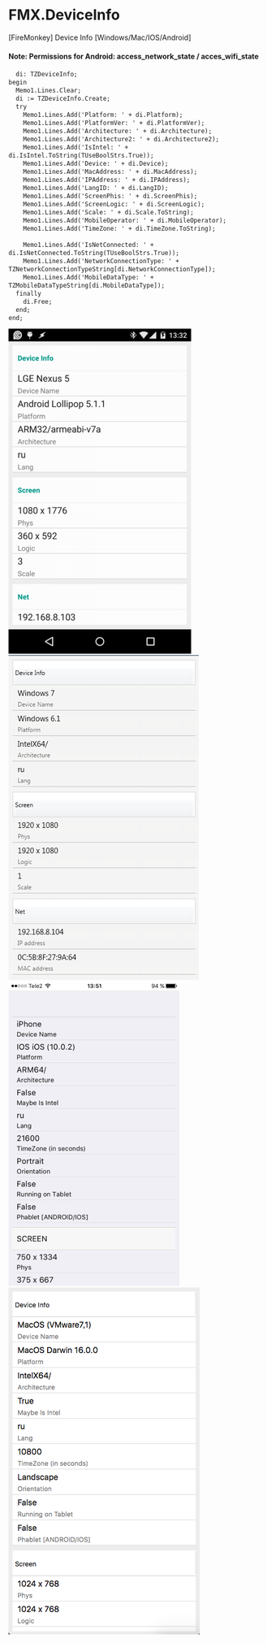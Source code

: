 # FMX.DeviceInfo
[FireMonkey] Device Info [Windows/Mac/IOS/Android]

#### Note: Permissions for Android: access_network_state / acces_wifi_state

```var
  di: TZDeviceInfo;
begin
  Memo1.Lines.Clear;
  di := TZDeviceInfo.Create;
  try
    Memo1.Lines.Add('Platform: ' + di.Platform);
    Memo1.Lines.Add('PlatformVer: ' + di.PlatformVer);
    Memo1.Lines.Add('Architecture: ' + di.Architecture);
    Memo1.Lines.Add('Architecture2: ' + di.Architecture2);
    Memo1.Lines.Add('IsIntel: ' + di.IsIntel.ToString(TUseBoolStrs.True));
    Memo1.Lines.Add('Device: ' + di.Device);
    Memo1.Lines.Add('MacAddress: ' + di.MacAddress);
    Memo1.Lines.Add('IPAddress: ' + di.IPAddress);
    Memo1.Lines.Add('LangID: ' + di.LangID);
    Memo1.Lines.Add('ScreenPhis: ' + di.ScreenPhis);
    Memo1.Lines.Add('ScreenLogic: ' + di.ScreenLogic);
    Memo1.Lines.Add('Scale: ' + di.Scale.ToString);
    Memo1.Lines.Add('MobileOperator: ' + di.MobileOperator);
    Memo1.Lines.Add('TimeZone: ' + di.TimeZone.ToString);

    Memo1.Lines.Add('IsNetConnected: ' + di.IsNetConnected.ToString(TUseBoolStrs.True));
    Memo1.Lines.Add('NetworkConnectionType: ' + TZNetworkConnectionTypeString[di.NetworkConnectionType]);
    Memo1.Lines.Add('MobileDataType: ' + TZMobileDataTypeString[di.MobileDataType]);
  finally
    di.Free;
  end;
end;
```

![Android](screenshots/android.png) ![Windows](screenshots/win.png)
![IOS](screenshots/ios.png) ![MAC OS(VM)](screenshots/macos.png)
